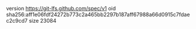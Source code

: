 version https://git-lfs.github.com/spec/v1
oid sha256:aff1e06fdf24272b773c2a465bb2297b187aff67988a66d0915c7fdaec2c9cd7
size 23084
